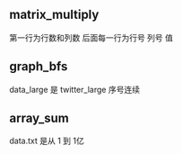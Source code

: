 ## matrix_multiply
第一行为行数和列数
后面每一行为行号 列号 值
## graph_bfs
data_large 是 twitter_large 序号连续
## array_sum
data.txt 是从 1 到 1亿